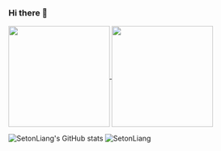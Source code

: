 ### Hi there 👋

<!--
**SetonLiang/SetonLiang** is a ✨ _special_ ✨ repository because its `README.md` (this file) appears on your GitHub profile.

Here are some ideas to get you started:

- 🔭 I’m currently working on ...
- 🌱 I’m currently learning ...
- 👯 I’m looking to collaborate on ...
- 🤔 I’m looking for help with ...
- 💬 Ask me about ...
- 📫 How to reach me: ...
- 😄 Pronouns: ...
- ⚡ Fun fact: ...
-->

<!--
![SetonLiang's GitHub stats](https://github-readme-stats.vercel.app/api?username=SetonLiang&show_icons=true&theme=transparent)
-->

<a href="https://github.com/SetonLiang/github-readme-stats">
  <img height=200 align="center" src="https://github-readme-stats.vercel.app/api?username=SetonLiang" />
</a>
<a href="https://github.com/SetonLiang/convoychat">
  <img height=200 align="center" src="https://github-readme-stats.vercel.app/api/top-langs?username=SetonLiang&layout=compact&langs_count=8&card_width=250" />
</a>

![SetonLiang's GitHub stats](https://github-readme-stats.vercel.app/api?username=SetonLiang&show_icons=true&theme=transparent)
![SetonLiang](https://github-readme-stats.vercel.app/api/top-langs/?username=SetonLiang&layout=compact)
